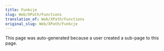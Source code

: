 ```yaml
---
title: Funkcje
slug: Web/XPath/Functions
translation_of: Web/XPath/Functions
original_slug: Web/XPath/Funkcje
---
```


This page was auto-generated because a user created a sub-page to this page.
